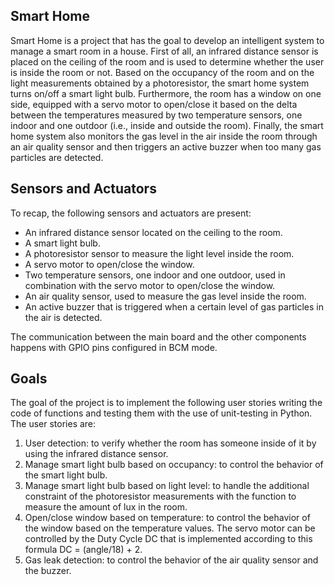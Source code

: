 ## Smart Home
Smart Home is a project that has the goal to develop an intelligent system to manage a smart room in a house. First of all, an infrared distance sensor is placed on the ceiling of the room and is used to determine whether the user is inside the room or not.
Based on the occupancy of the room and on the light measurements obtained by a photoresistor, the smart home system turns on/off a smart light bulb.
Furthermore, the room has a window on one side, equipped with a servo motor to open/close it based on the delta between the temperatures measured by two temperature sensors, one indoor and one outdoor (i.e., inside and outside the room).
Finally, the smart home system also monitors the gas level in the air inside the room through an air quality sensor and then triggers an active buzzer when too many gas particles are detected.

## Sensors and Actuators 
To recap, the following sensors and actuators are present:
- An infrared distance sensor located on the ceiling to the room.
- A smart light bulb.
- A photoresistor sensor to measure the light level inside the room.
- A servo motor to open/close the window.
- Two temperature sensors, one indoor and one outdoor, used in
combination with the servo motor to open/close the window.
- An air quality sensor, used to measure the gas level inside the room.
- An active buzzer that is triggered when a certain level of gas particles in
the air is detected.

The communication between the main board and the other components happens with GPIO pins configured in BCM mode. 

## Goals
The goal of the project is to implement the following user stories writing the code of functions and testing them with the use of unit-testing in Python. The user stories are: 

1. User detection: to verify whether the room has someone inside of it by using the infrared distance sensor.
2. Manage smart light bulb based on occupancy: to control the behavior of the smart light bulb.
3. Manage smart light bulb based on light level: to handle the additional constraint of the photoresistor measurements with the function to measure the amount of lux in the room.
4. Open/close window based on temperature: to control the behavior of the window based on the temperature values. 
The servo motor can be controlled by the Duty Cycle DC that is implemented according to this formula DC = (angle/18) + 2.
5. Gas leak detection: to control the behavior of the air quality sensor and the buzzer.
